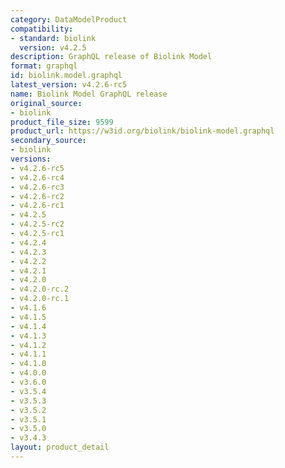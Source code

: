 ```yaml
---
category: DataModelProduct
compatibility:
- standard: biolink
  version: v4.2.5
description: GraphQL release of Biolink Model
format: graphql
id: biolink.model.graphql
latest_version: v4.2.6-rc5
name: Biolink Model GraphQL release
original_source:
- biolink
product_file_size: 9599
product_url: https://w3id.org/biolink/biolink-model.graphql
secondary_source:
- biolink
versions:
- v4.2.6-rc5
- v4.2.6-rc4
- v4.2.6-rc3
- v4.2.6-rc2
- v4.2.6-rc1
- v4.2.5
- v4.2.5-rc2
- v4.2.5-rc1
- v4.2.4
- v4.2.3
- v4.2.2
- v4.2.1
- v4.2.0
- v4.2.0-rc.2
- v4.2.0-rc.1
- v4.1.6
- v4.1.5
- v4.1.4
- v4.1.3
- v4.1.2
- v4.1.1
- v4.1.0
- v4.0.0
- v3.6.0
- v3.5.4
- v3.5.3
- v3.5.2
- v3.5.1
- v3.5.0
- v3.4.3
layout: product_detail
---
```

